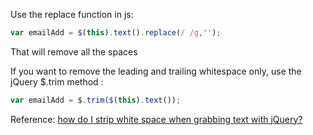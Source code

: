 Use the replace function in js:
```javascript
var emailAdd = $(this).text().replace(/ /g,'');
```
That will remove all the spaces

If you want to remove the leading and trailing whitespace only, use the jQuery $.trim method :
```javascript
var emailAdd = $.trim($(this).text());
```

Reference: [how do I strip white space when grabbing text with jQuery?](http://stackoverflow.com/questions/360491/how-do-i-strip-white-space-when-grabbing-text-with-jquery)